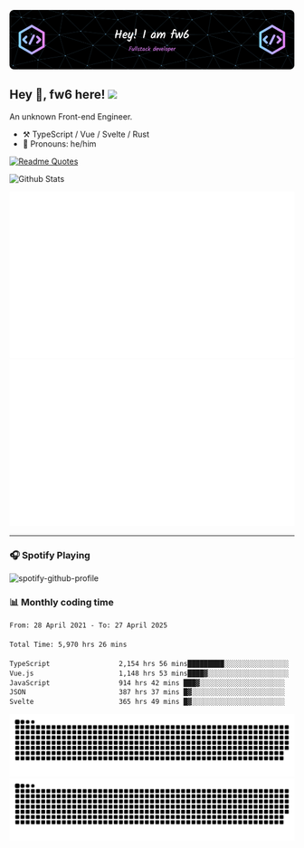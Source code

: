 ![Header](github-header-image.png)

## Hey 👋, fw6 here! <img src="https://github.githubassets.com/images/mona-whisper.gif" height="24" />


An unknown Front-end Engineer.

-   :hammer_and_pick: TypeScript / Vue / Svelte / Rust
-   :man: Pronouns: he/him


[![Readme Quotes](https://quotes-github-readme.vercel.app/api?type=horizontal&theme=algolia)](https://github.com/piyushsuthar/github-readme-quotes)



![Github Stats](https://github-readme-stats.vercel.app/api?username=fw6&bg_color=30,e96443,904e95&title_color=fff&text_color=fff)

![](https://raw.githubusercontent.com/fw6/github-stats-transparent/output/generated/overview.svg)
![](https://raw.githubusercontent.com/fw6/github-stats-transparent/output/generated/languages.svg)


---

### 🎧 Spotify Playing

<!-- ![spotify-github-profile](/img/default.svg) -->

![spotify-github-profile](https://spotify-github-profile.vercel.app/api/view.svg?uid=r6wn4hdvypv0lkzyrj0e0pjct&cover_image=true&theme=default&show_offline=true&background_color=9a10ad&interchange=true&bar_color_cover=true)



### :bar_chart: Monthly coding time 

<!--START_SECTION:waka-->

```txt
From: 28 April 2021 - To: 27 April 2025

Total Time: 5,970 hrs 26 mins

TypeScript                 2,154 hrs 56 mins█████████░░░░░░░░░░░░░░░░   36.09 %
Vue.js                     1,148 hrs 53 mins████▓░░░░░░░░░░░░░░░░░░░░   19.24 %
JavaScript                 914 hrs 42 mins ███▓░░░░░░░░░░░░░░░░░░░░░   15.32 %
JSON                       387 hrs 37 mins █▓░░░░░░░░░░░░░░░░░░░░░░░   06.49 %
Svelte                     365 hrs 49 mins █▓░░░░░░░░░░░░░░░░░░░░░░░   06.13 %
```

<!--END_SECTION:waka-->




![github contribution grid snake animation](https://raw.githubusercontent.com/platane/platane/output/github-contribution-grid-snake-dark.svg#gh-dark-mode-only)![github contribution grid snake animation](https://raw.githubusercontent.com/platane/platane/output/github-contribution-grid-snake.svg#gh-light-mode-only)
